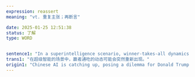 ```yaml
---
expression: reassert
meaning: "vt. 重复主张；再断言"

date: 2025-01-25 12:51:38
status: 了解
type: WORD


sentence1: "In a superintelligence scenario, winner-takes-all dynamics may suddenly reassert themselves."
trans1: "在超级智能的场景中，赢者通吃的动态可能会突然重新出现。"
origin1: "Chinese AI is catching up, posing a dilemma for Donald Trump.md"
---
```

